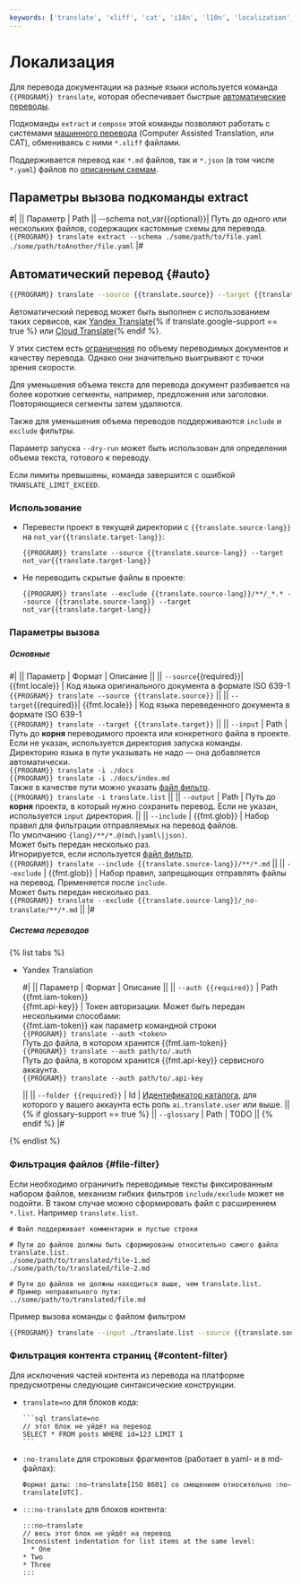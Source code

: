 ```yaml
---
keywords: ['translate', 'xliff', 'cat', 'i18n', 'l10n', 'localization', 'internationalization']
---
```

# Локализация

Для перевода документации на разные языки используется команда `{{PROGRAM}} translate`, которая обеспечивает быстрые [автоматические переводы](#auto).

Подкоманды `extract` и `compose` этой команды позволяют работать с системами [машинного перевода](#cat) (Computer Assisted Translation, или CAT), обмениваясь с ними `*.xliff` файлами.

Поддерживается перевод как `*.md` файлов, так и `*.json` (в том числе `*.yaml`) файлов по [описанным схемам](#json-schemas).

## Параметры вызова подкоманды extract

#|
|| Параметр             | Path
|| --schema not_var{{optional}}| 
Путь до одного или нескольких файлов, содержащих кастомные схемы для перевода.
\
`{{PROGRAM}} translate extract --schema ./some/path/to/file.yaml ./some/path/toAnother/file.yaml`
|#

## Автоматический перевод {#auto}

```bash
{{PROGRAM}} translate --source {{translate.source}} --target {{translate.target}}
```

Автоматический перевод может быть выполнен с использованием таких сервисов, как [Yandex Translate](https://cloud.yandex.ru/docs/translate/){% if translate.google-support == true %} или [Cloud Translate](https://cloud.google.com/translate/docs){% endif %}.

У этих систем есть [ограничения](https://cloud.yandex.ru/ru/docs/translate/concepts/limits) по объему переводимых документов и качеству перевода. Однако они значительно выигрывают с точки зрения скорости.

Для уменьшения объема текста для перевода документ разбивается на более короткие сегменты, например, предложения или заголовки. Повторяющиеся сегменты затем удаляются.

Также для уменьшения объема переводов поддерживаются `include` и `exclude` фильтры.

Параметр запуска `--dry-run` может быть использован для определения объема текста, готового к переводу.

Если лимиты превышены, команда завершится с ошибкой `TRANSLATE_LIMIT_EXCEED`.

### Использование

* Перевести проект в текущей директории с `{{translate.source-lang}}` на `not_var{{translate.target-lang}}`:

  ```
  {{PROGRAM}} translate --source {{translate.source-lang}} --target not_var{{translate.target-lang}}
  ```

* Не переводить скрытые файлы в проекте:

  ```
  {{PROGRAM}} translate --exclude {{translate.source-lang}}/**/_*.* --source {{translate.source-lang}} --target not_var{{translate.target-lang}}
  ```

### Параметры вызова

##### Основные

#|
|| Параметр             | Формат    | Описание ||
|| `--source`{{required}}| {{fmt.locale}} |
Код языка оригинального документа в формате ISO 639-1
\
`{{PROGRAM}} translate --source {{translate.source}}`
||
|| `--target`{{required}}| {{fmt.locale}} |
Код языка переведенного документа в формате ISO 639-1
\
`{{PROGRAM}} translate --target {{translate.target}}`
||
|| `--input`              | Path      | 
Путь до **корня** переводимого проекта или конкретного файла в проекте. Если не указан, используется директория запуска команды.
\
Директорию языка в пути указывать не надо — она добавляется автоматически. 
\
`{{PROGRAM}} translate -i ./docs`
\
`{{PROGRAM}} translate -i ./docs/index.md`
\
Также в качестве пути можно указать [файл фильтр](#filter).
\
`{{PROGRAM}} translate -i translate.list` 
||
|| `--output`             | Path      |
Путь до **корня** проекта, в который нужно сохранить перевод. Если не указан, используется `input` директория.
||
|| `--include`            | {{fmt.glob}} |
Набор правил для фильтрации отправляемых на перевод файлов. По умолчанию `{lang}/**/*.@(md\|yaml\|json)`.
\
Может быть передан несколько раз.
\
Игнорируется, если используется [файл фильтр](#filter).
\
`{{PROGRAM}} translate --include {{translate.source-lang}}/**/*.md`
||
|| `--exclude`            | {{fmt.glob}} |
Набор правил, запрещающих отправлять файлы на перевод. Применяется после `include`.
\
Может быть передан несколько раз.
\
`{{PROGRAM}} translate --exclude {{translate.source-lang}}/_no-translate/**/*.md`
||
|#

##### Система переводов

{% list tabs %}

- Yandex Translation

  #|
  || Параметр             | Формат         | Описание ||
  || `--auth {{required}}`  | Path<br/>{{fmt.iam-token}}<br/>{{fmt.api-key}} |
  Токен авторизации. Может быть передан несколькими способами:
  \
  {{fmt.iam-token}} как параметр командной строки
  \
    `{{PROGRAM}} translate --auth <token>`
  \
  Путь до файла, в котором хранится {{fmt.iam-token}}
  \
  `{{PROGRAM}} translate --auth path/to/.auth`
  \
  Путь до файла, в котором хранится {{fmt.api-key}} сервисного аккаунта.
  \
  `{{PROGRAM}} translate --auth path/to/.api-key`

  ||
  || `--folder {{required}}`  | Id |
  [Идентификатор каталога](https://cloud.yandex.ru/ru/docs/resource-manager/operations/folder/get-id), для которого у вашего аккаунта есть роль `ai.translate.user` или выше.
  ||
  {% if glossary-support == true %}
  || `--glossary` | Path |
  TODO
  ||
  {% endif %}
  |#
  
{% endlist %}

### Фильтрация файлов {#file-filter}

Если необходимо ограничить переводимые тексты фиксированным набором файлов, механизм гибких фильтров `include/exclude` может не подойти.
В таком случае можно сформировать файл с расширением `*.list`. Например `translate.list`.

```
# Файл поддерживает комментарии и пустые строки

# Пути до файлов должны быть сформированы относительно самого файла translate.list.
./some/path/to/translated/file-1.md
./some/path/to/translated/file-2.md

# Пути до файлов не должны находиться выше, чем translate.list.
# Пример неправильного пути:
../some/path/to/translated/file.md
```

Пример вызова команды с файлом фильтром

```bash
{{PROGRAM}} translate --input ./translate.list --source {{translate.source-lang}} --target not_var{{translate.target-lang}}
```

### Фильтрация контента страниц {#content-filter}

Для исключения частей контента из перевода на платформе предусмотрены следующие синтаксические конструкции.

* `translate=no` для блоков кода:
  ````
  ```sql translate=no
  // этот блок не уйдёт на перевод
  SELECT * FROM posts WHERE id=123 LIMIT 1
  ```
  ````

* `:no-translate` для строковых фрагментов (работает в yaml- и в md-файлах):
  ```
  Формат даты: :no—translate[ISO 8601] со смещением относительно :no—translate[UTC].
  ```

* `:::no-translate` для блоков контента:
  ```
  :::no–translate
  // весь этот блок не уйдёт на перевод
  Inconsistent indentation for list items at the same level:
    * One
  * Two
  * Three
  :::
  ```
